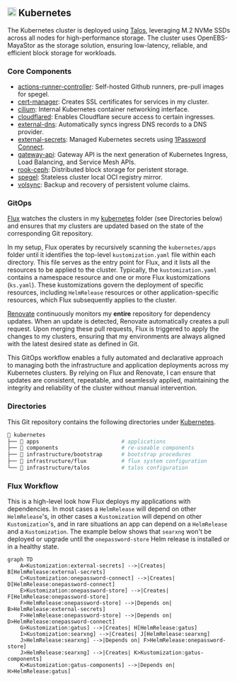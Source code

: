 ## <img src="https://fonts.gstatic.com/s/e/notoemoji/latest/1f331/512.gif" alt="🌱" width="20" height="20"> Kubernetes

The Kubernetes cluster is deployed using [Talos](https://www.talos.dev), leveraging M.2 NVMe SSDs across all nodes for high-performance storage. The cluster uses OpenEBS-MayaStor as the storage solution, ensuring low-latency, reliable, and efficient block storage for workloads.

### Core Components

- [actions-runner-controller](https://github.com/actions/actions-runner-controller): Self-hosted Github runners, pre-pull images for spegel.
- [cert-manager](https://github.com/cert-manager/cert-manager): Creates SSL certificates for services in my cluster.
- [cilium](https://github.com/cilium/cilium): Internal Kubernetes container networking interface.
- [cloudflared](https://github.com/cloudflare/cloudflared): Enables Cloudflare secure access to certain ingresses.
- [external-dns](https://github.com/kubernetes-sigs/external-dns): Automatically syncs ingress DNS records to a DNS provider.
- [external-secrets](https://github.com/external-secrets/external-secrets): Managed Kubernetes secrets using [1Password Connect](https://github.com/1Password/connect).
- [gateway-api](https://github.com/kubernetes-sigs/gateway-api): Gateway API is the next generation of Kubernetes Ingress, Load Balancing, and Service Mesh APIs.
- [rook-ceph](https://github.com/rook/rook): Distributed block storage for peristent storage.
- [spegel](https://github.com/spegel-org/spegel): Stateless cluster local OCI registry mirror.
- [volsync](https://github.com/backube/volsync): Backup and recovery of persistent volume claims.

### GitOps

[Flux](https://github.com/fluxcd/flux2) watches the clusters in my [kubernetes](./kubernetes/) folder (see Directories below) and ensures that my clusters are updated based on the state of the corresponding Git repository.

In my setup, Flux operates by recursively scanning the `kubernetes/apps` folder until it identifies the top-level `kustomization.yaml` file within each directory. This file serves as the entry point for Flux, and it lists all the resources to be applied to the cluster. Typically, the `kustomization.yaml` contains a namespace resource and one or more Flux kustomizations (`ks.yaml`). These kustomizations govern the deployment of specific resources, including `HelmRelease` resources or other application-specific resources, which Flux subsequently applies to the cluster.

[Renovate](https://github.com/renovatebot/renovate) continuously monitors my **entire** repository for dependency updates. When an update is detected, Renovate automatically creates a pull request. Upon merging these pull requests, Flux is triggered to apply the changes to my clusters, ensuring that my environments are always aligned with the latest desired state as defined in Git.

This GitOps workflow enables a fully automated and declarative approach to managing both the infrastructure and application deployments across my Kubernetes clusters. By relying on Flux and Renovate, I can ensure that updates are consistent, repeatable, and seamlessly applied, maintaining the integrity and reliability of the cluster without manual intervention.

### Directories

This Git repository contains the following directories under [Kubernetes](./kubernetes/).

```sh
📁 kubernetes
├── 📁 apps                          # applications
├── 📁 components                    # re-useable components
├── 📁 infrastructure/bootstrap      # bootstrap procedures
├── 📁 infrastructure/flux           # flux system configuration
└── 📁 infrastructure/talos          # talos configuration
```

### Flux Workflow

This is a high-level look how Flux deploys my applications with dependencies. In most cases a `HelmRelease` will depend on other `HelmRelease`'s, in other cases a `Kustomization` will depend on other `Kustomization`'s, and in rare situations an app can depend on a `HelmRelease` and a `Kustomization`. The example below shows that `searxng` won't be deployed or upgrade until the `onepassword-store` Helm release is installed or in a healthy state.

```mermaid
graph TD
    A>Kustomization:external-secrets] -->|Creates| B[HelmRelease:external-secrets]
    C>Kustomization:onepassword-connect] -->|Creates| D[HelmRelease:onepassword-connect]
    E>Kustomization:onepassword-store] -->|Creates| F[HelmRelease:onepassword-store]
    F>HelmRelease:onepassword-store] -->|Depends on| B>HelmRelease:external-secrets]
    F>HelmRelease:onepassword-store] -->|Depends on| D>HelmRelease:onepassword-connect]
    G>Kustomization:gatus] -->|Creates| H[HelmRelease:gatus]
    I>Kustomization:searxng] -->|Creates| J[HelmRelease:searxng]
    J>HelmRelease:searxng] -->|Depends on| F>HelmRelease:onepassword-store]
    J>HelmRelease:searxng] -->|Creates| K>Kustomization:gatus-components]
    K>Kustomization:gatus-components] -->|Depends on| H>HelmRelease:gatus]
```
